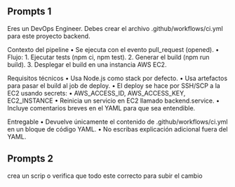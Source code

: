 ## Prompts 1 ##
Eres un DevOps Engineer.
Debes crear el archivo .github/workflows/ci.yml para este proyecto backend.

Contexto del pipeline
	•	Se ejecuta con el evento pull_request (opened).
	•	Flujo:
	1.	Ejecutar tests (npm ci, npm test).
	2.	Generar el build (npm run build).
	3.	Desplegar el build en una instancia AWS EC2.

Requisitos técnicos
	•	Usa Node.js como stack por defecto.
	•	Usa artefactos para pasar el build al job de deploy.
	•	El deploy se hace por SSH/SCP a la EC2 usando secrets:
	•	AWS_ACCESS_ID, AWS_ACCESS_KEY, EC2_INSTANCE
	•	Reinicia un servicio en EC2 llamado backend.service.
	•	Incluye comentarios breves en el YAML para que sea entendible.

Entregable
	•	Devuelve únicamente el contenido de .github/workflows/ci.yml en un bloque de código YAML.
	•	No escribas explicación adicional fuera del YAML.

## Prompts 2 ##
   crea un scrip o verifica que todo este correcto para subir el cambio